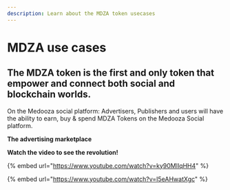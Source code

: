 ```yaml
---
description: Learn about the MDZA token usecases
---
```


# MDZA use cases

## The MDZA token is the first and only token that empower and connect both social and blockchain worlds.

On the Medooza social platform: Advertisers, Publishers and users will have the ability to earn, buy & spend MDZA Tokens on the Medooza Social platform.

**The advertising marketplace**

**Watch the video to see the revolution!**

{% embed url="https://www.youtube.com/watch?v=ky90MlIqHH4" %}

{% embed url="https://www.youtube.com/watch?v=I5eAHwatXgc" %}
